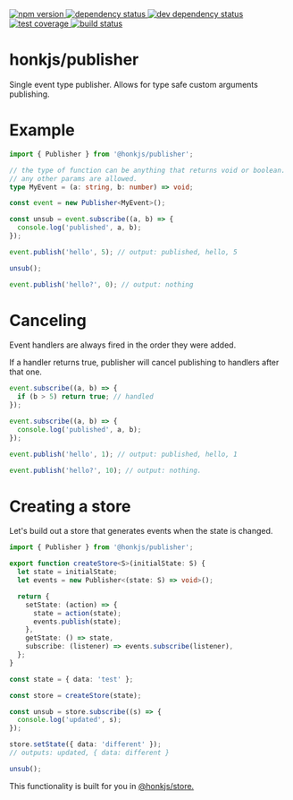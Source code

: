 <div>
  <!-- npm -->
  <a href="https://www.npmjs.com/package/@honkjs/publisher">
    <img src="https://img.shields.io/npm/v/@honkjs/publisher.svg?style=flat-square" alt="npm version" />
  </a>
  <!--  dependencies -->
  <a href="https://david-dm.org/honkjs/publisher">
    <img src="https://david-dm.org/honkjs/publisher.svg?style=flat-square" alt="dependency status" />
  </a>
  <!-- dev dependencies  -->
  <a href="https://david-dm.org/honkjs/publisher&type=dev">
    <img src="https://david-dm.org/honkjs/publisher/dev-status.svg?style=flat-square" alt="dev dependency status" />
  </a>
  <!-- coverage -->
  <a href="https://codecov.io/github/honkjs/publisher">
    <img src="https://img.shields.io/codecov/c/github/honkjs/publisher/master.svg?style=flat-square" alt="test coverage" />
  </a>
  <!-- build -->
  <a href="https://travis-ci.org/honkjs/publisher">
    <img src="https://img.shields.io/travis/honkjs/publisher/master.svg?style=flat-square" alt="build status" />
  </a>
</div>

# honkjs/publisher

Single event type publisher. Allows for type safe custom arguments publishing.

# Example

```ts
import { Publisher } from '@honkjs/publisher';

// the type of function can be anything that returns void or boolean.
// any other params are allowed.
type MyEvent = (a: string, b: number) => void;

const event = new Publisher<MyEvent>();

const unsub = event.subscribe((a, b) => {
  console.log('published', a, b);
});

event.publish('hello', 5); // output: published, hello, 5

unsub();

event.publish('hello?', 0); // output: nothing
```

# Canceling

Event handlers are always fired in the order they were added.

If a handler returns true, publisher will cancel publishing to handlers after that one.

```ts
event.subscribe((a, b) => {
  if (b > 5) return true; // handled
});

event.subscribe((a, b) => {
  console.log('published', a, b);
});

event.publish('hello', 1); // output: published, hello, 1

event.publish('hello?', 10); // output: nothing.
```

# Creating a store

Let's build out a store that generates events when the state is changed.

```ts
import { Publisher } from '@honkjs/publisher';

export function createStore<S>(initialState: S) {
  let state = initialState;
  let events = new Publisher<(state: S) => void>();

  return {
    setState: (action) => {
      state = action(state);
      events.publish(state);
    },
    getState: () => state,
    subscribe: (listener) => events.subscribe(listener),
  };
}

const state = { data: 'test' };

const store = createStore(state);

const unsub = store.subscribe((s) => {
  console.log('updated', s);
});

store.setState({ data: 'different' });
// outputs: updated, { data: different }

unsub();
```

This functionality is built for you in [@honkjs/store.](https://github.com/honkjs/store)
